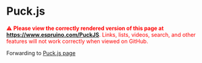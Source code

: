 <!--- Copyright (c) 2016 Gordon Williams, Pur3 Ltd. See the file LICENSE for copying permission. -->
Puck.js
=======

<span style="color:red">:warning: **Please view the correctly rendered version of this page at https://www.espruino.com/PuckJS**. Links, lists, videos, search, and other features will not work correctly when viewed on GitHub.</span>

<script><!--
window.location = "Puck.js";
--></script>

Forwarding to [Puck.js page](/Puck.js)
